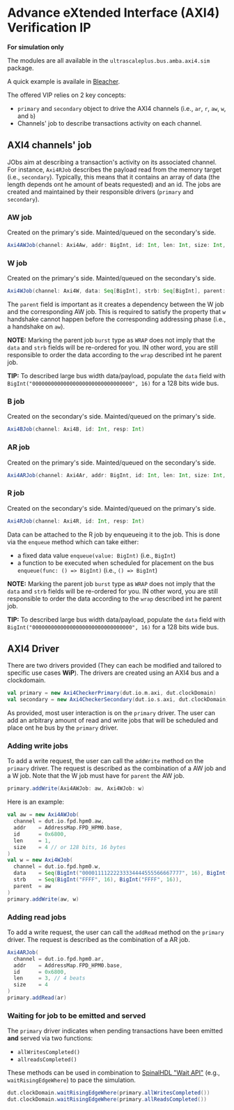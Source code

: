 # Advance eXtended Interface (AXI4) Verification IP

**For simulation only**

The modules are all available in the `ultrascaleplus.bus.amba.axi4.sim` package.

A quick example is availale in [Bleacher](hw/spinal/example/kv260/Bleacher.scala).

The offered VIP relies on 2 key concepts:
 - `primary` and `secondary` object to drive the AXI4 channels (i.e., `ar`, `r`, `aw`, `w`, and `b`)
 - Channels' job to describe transactions activity on each channel.

## AXI4 channels' job

JObs aim at describing a transaction's activity on its associated channel.
For instance, `Axi4RJob` describes the payload read from the memory target (i.e., `secondary`).
Typically, this means that it contains an array of data (the length depends ont he amount of beats requested) and an id.
The jobs are created and maintained by their responsible drivers (`primary` and `secondary`).

### AW job

Created on the primary's side. Mainted/queued on the secondary's side.
```scala
Axi4AWJob(channel: Axi4Aw, addr: BigInt, id: Int, len: Int, size: Int, burst: Int)
```

### W job

Created on the primary's side. Mainted/queued on the secondary's side.
```scala
Axi4WJob(channel: Axi4W, data: Seq[BigInt], strb: Seq[BigInt], parent: Axi4AWJob)
```

The `parent` field is important as it creates a dependency between the W job and the corresponding AW job.
This is required to satisfy the property that `w` handshake cannot happen before the corresponding addressing phase (i.e., a handshake on `aw`).

**NOTE:** Marking the parent job `burst` type as `WRAP` does not imply that the `data` and `strb` fields will be re-ordered for you.
IN other word, you are still responsible to order the data according to the `wrap` described int he parent job.

**TIP:** To described large bus width data/payload, populate the `data` field with `BigInt("00000000000000000000000000000000", 16)` for a 128 bits wide bus.

### B job

Created on the secondary's side. Mainted/queued on the primary's side.
```scala
Axi4BJob(channel: Axi4B, id: Int, resp: Int)
```

### AR job

Created on the primary's side. Mainted/queued on the secondary's side.
```scala
Axi4ARJob(channel: Axi4Ar, addr: BigInt, id: Int, len: Int, size: Int, burst: Int)
```

### R job

Created on the secondary's side. Mainted/queued on the primary's side.
```scala
Axi4RJob(channel: Axi4R, id: Int, resp: Int)
```

Data can be attached to the R job by enqueueing it to the job.
This is done via the `enqueue` method which can take either:
 - a fixed data value `enqueue(value: BigInt)` (i.e., `BigInt`)
 - a function to be executed when scheduled for placement on the bus `enqueue(func: () => BigInt)` (i.e., `() => BigInt`)

**NOTE:** Marking the parent job `burst` type as `WRAP` does not imply that the `data` and `strb` fields will be re-ordered for you.
IN other word, you are still responsible to order the data according to the `wrap` described int he parent job.

**TIP:** To described large bus width data/payload, populate the `data` field with `BigInt("00000000000000000000000000000000", 16)` for a 128 bits wide bus.

## AXI4 Driver

There are two drivers provided (They can each be modified and tailored to specific use cases **WiP**).
The drivers are created using an AXI4 bus and a clockdomain.

```scala
val primary = new Axi4CheckerPrimary(dut.io.m.axi, dut.clockDomain)
val secondary = new Axi4CheckerSecondary(dut.io.s.axi, dut.clockDomain)
```

As provided, most user interaction is on the `primary` driver.
The user can add an arbitrary amount of read and write jobs that will be scheduled and place ont he bus by the `primary` driver.

### Adding write jobs

To add a write request, the user can call the `addWrite` method on the `primary` driver.
The request is described as the combination of a AW job and a W job.
Note that the W job must have for `parent` the AW job.

```scala
primary.addWrite(Axi4AWJob: aw, Axi4WJob: w)
```

Here is an example:

```scala
val aw = new Axi4AWJob(
  channel = dut.io.fpd.hpm0.aw,
  addr    = AddressMap.FPD_HPM0.base,
  id      = 0x6800,
  len     = 1,
  size    = 4 // or 128 bits, 16 bytes
)
val w = new Axi4WJob(
  channel = dut.io.fpd.hpm0.w,
  data    = Seq(BigInt("00001111222233334444555566667777", 16), BigInt("88889999AAAABBBBCCCCDDDDEEEEFFFF", 16)),
  strb    = Seq(BigInt("FFFF", 16), BigInt("FFFF", 16)),
  parent  = aw
)
primary.addWrite(aw, w)
```

### Adding read jobs

To add a write request, the user can call the `addRead` method on the `primary` driver.
The request is described as the combination of a AR job.

```scala
Axi4ARJob(
  channel = dut.io.fpd.hpm0.ar,
  addr    = AddressMap.FPD_HPM0.base,
  id      = 0x6800,
  len     = 3, // 4 beats
  size    = 4
)
primary.addRead(ar)
```

### Waiting for job to be emitted and served

The `primary` driver indicates when pending transactions have been emitted **and** served via two functions:
 - `allWritesCompleted()`
 - `allreadsCompleted()`

These methods can be used in combination to [SpinalHDL "Wait API"](https://spinalhdl.github.io/SpinalDoc-RTD/dev/SpinalHDL/Simulation/clock.html#wait-api) (e.g., `waitRisingEdgeWhere`) to pace the simulation.

```scala
dut.clockDomain.waitRisingEdgeWhere(primary.allWritesCompleted())
dut.clockDomain.waitRisingEdgeWhere(primary.allReadsCompleted())
```
